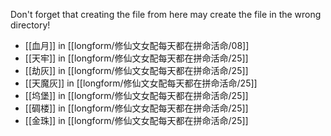 Don't forget that creating the file from here may create the file in the wrong directory!
- [[血月]] in [[longform/修仙文女配每天都在拼命活命/08]]
- [[天牢]] in [[longform/修仙文女配每天都在拼命活命/25]]
- [[劫灰]] in [[longform/修仙文女配每天都在拼命活命/25]]
- [[天魔灰]] in [[longform/修仙文女配每天都在拼命活命/25]]
- [[坞堡]] in [[longform/修仙文女配每天都在拼命活命/25]]
- [[碉楼]] in [[longform/修仙文女配每天都在拼命活命/25]]
- [[金珠]] in [[longform/修仙文女配每天都在拼命活命/25]]